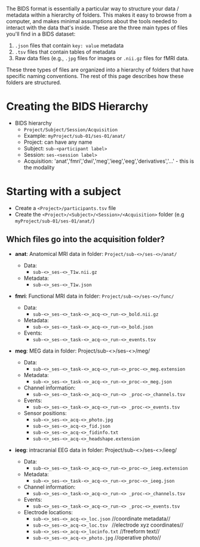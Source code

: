 The BIDS format is essentially a particular way to structure your data / metadata within a hierarchy of folders. This makes it easy to browse from a computer, and makes minimal assumptions about the tools needed to interact with the data that's inside. These are the three main types of files you'll find in a BIDS dataset:

1. `.json` files that contain `key: value` metadata
2. `.tsv` files that contain tables of metadata
3. Raw data files (e.g., `.jpg` files for images or `.nii.gz` files for fMRI data.

These three types of files are organized into a hierarchy of folders that have specific naming conventions. The rest of this page describes how these folders are structured.

# Creating the BIDS Hierarchy
* BIDS hierarchy
    * `Project/Subject/Session/Acquisition`
    * Example: `myProject/sub-01/ses-01/anat/`
    * Project: can have any name
    * Subject: `sub-<participant label>`
    * Session: `ses-<session label>`
    * Acquisition: 'anat','fmri','dwi','meg','ieeg','eeg','derivatives','...' - this is the modality
 
# Starting with a subject
* Create a `<Project>/participants.tsv` file
* Create the `<Project>/<Subject>/<Session>/<Acquisition>` folder (e.g `myProject/sub-01/ses-01/anat/`)
 
## Which files go into the acquisition folder?
* **anat**: Anatomical MRI data in folder: `Project/sub-<>/ses-<>/anat/`
   * Data:  
      * `sub-<>_ses-<>_T1w.nii.gz`
   * Metadata:
      * `sub-<>_ses-<>_T1w.json`
 
* **fmri**: Functional MRI data in folder: `Project/sub-<>/ses-<>/func/`
   * Data:
      * `sub-<>_ses-<>_task-<>_acq-<>_run-<>_bold.nii.gz`
   * Metadata:
      * `sub-<>_ses-<>_task-<>_acq-<>_run-<>_bold.json`
   * Events:
      * `sub-<>_ses-<>_task-<>_acq-<>_run-<>_events.tsv`
 
* **meg**: MEG data in folder: Project/sub-<>/ses-<>/meg/
   * Data:
      * `sub-<>_ses-<>_task-<>_acq-<>_run-<>_proc-<>_meg.extension`
   * Metadata:
      * `sub-<>_ses-<>_task-<>_acq-<>_run-<>_proc-<>_meg.json`
   * Channel information:
      * `sub-<>_ses-<>_task-<>_acq-<>_run-<> _proc-<>_channels.tsv`
   * Events:
      * `sub-<>_ses-<>_task-<>_acq-<>_run-<> _proc-<>_events.tsv`
   * Sensor positions:
      * `sub-<>_ses-<>_acq-<>_photo.jpg`
      * `sub-<>_ses-<>_acq-<>_fid.json`
      * `sub-<>_ses-<>_acq-<>_fidinfo.txt`
      * `sub-<>_ses-<>_acq-<>_headshape.extension`
 
* **ieeg**: intracranial EEG data in folder: Project/sub-<>/ses-<>/ieeg/
   * Data:
      * `sub-<>_ses-<>_task-<>_acq-<>_run-<>_proc-<>_ieeg.extension`
   * Metadata:
      * `sub-<>_ses-<>_task-<>_acq-<>_run-<>_proc-<>_ieeg.json`
   * Channel information:
      * `sub-<>_ses-<>_task-<>_acq-<>_run-<> _proc-<>_channels.tsv`
   * Events:
      * `sub-<>_ses-<>_task-<>_acq-<>_run-<> _proc-<>_events.tsv`
   * Electrode locations:
      * `sub-<>_ses-<>_acq-<>_loc.json`               //coordinate metadata//
      * `sub-<>_ses-<>_acq-<>_loc.tsv `               //electrode xyz coordinates//
      * `sub-<>_ses-<>_acq-<>_locinfo.txt`            //freeform text//
      * `sub-<>_ses-<>_acq-<>_photo.jpg`              //operative photo//
 